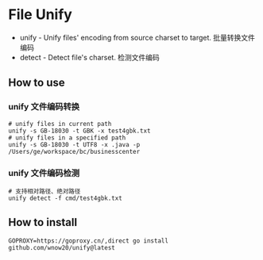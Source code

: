 # File Unify
 - unify - Unify files' encoding from source charset to target. 批量转换文件编码
 - detect - Detect file's charset. 检测文件编码

## How to use
### unify 文件编码转换
```shell
# unify files in current path
unify -s GB-18030 -t GBK -x test4gbk.txt
# unify files in a specified path
unify -s GB-18030 -t UTF8 -x .java -p /Users/ge/workspace/bc/businesscenter
```
### unify 文件编码检测
```shell
# 支持相对路径、绝对路径
unify detect -f cmd/test4gbk.txt
```

## How to install
```shell
GOPROXY=https://goproxy.cn/,direct go install github.com/wnow20/unify@latest
```

